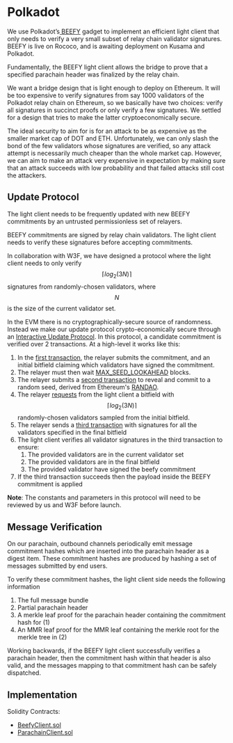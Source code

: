 # Polkadot

We use Polkadot’s[ BEEFY](https://github.com/paritytech/grandpa-bridge-gadget/blob/master/docs/walkthrough.md) gadget to implement an efficient light client that only needs to verify a very small subset of relay chain validator signatures. BEEFY is live on Rococo, and is awaiting deployment on Kusama and Polkadot.

Fundamentally, the BEEFY light client allows the bridge to prove that a specified parachain header was finalized by the relay chain.

We want a bridge design that is light enough to deploy on Ethereum. It will be too expensive to verify signatures from say 1000 validators of the Polkadot relay chain on Ethereum, so we basically have two choices: verify all signatures in succinct proofs or only verify a few signatures. We settled for a design that tries to make the latter cryptoeconomically secure.

The ideal security to aim for is for an attack to be as expensive as the smaller market cap of DOT and ETH. Unfortunately, we can only slash the bond of the few validators whose signatures are verified, so any attack attempt is necessarily much cheaper than the whole market cap. However, we can aim to make an attack very expensive in expectation by making sure that an attack succeeds with low probability and that failed attacks still cost the attackers.

## Update Protocol

The light client needs to be frequently updated with new BEEFY commitments by an untrusted permissionless set of relayers.&#x20;

BEEFY commitments are signed by relay chain validators. The light client needs to verify these signatures before accepting commitments.

In collaboration with W3F, we have designed a protocol where the light client needs to only verify $$\lceil log_2{(3N)}\rceil$$ signatures from randomly-chosen validators​, where $$N$$ is the size of the current validator set.

In the EVM there is no cryptographically-secure source of randomness. Instead we make our update protocol crypto-economically secure through an [Interactive Update Protocol](interactive-update-protocol.md). In this protocol, a candidate commitment is verified over 2 transactions. At a high-level it works like this:

1. In the [first transaction](https://github.com/Snowfork/snowbridge/blob/54b62c92445635164d1414af742e26b56a097003/contracts/src/BeefyClient.sol#L199), the relayer submits the commitment, and an initial bitfield claiming which validators have signed the commitment.
2. The relayer must then wait [MAX\_SEED\_LOOKAHEAD](https://eth2book.info/bellatrix/part3/config/preset/#max\_seed\_lookahead) blocks.
3. The relayer submits a [second transaction](https://github.com/Snowfork/snowbridge/blob/54b62c92445635164d1414af742e26b56a097003/contracts/src/BeefyClient.sol#L227) to reveal and commit to a random seed, derived from Ethereum's [RANDAO](https://eips.ethereum.org/EIPS/eip-4399).
4. The relayer [requests](https://github.com/Snowfork/snowbridge/blob/54b62c92445635164d1414af742e26b56a097003/contracts/src/BeefyClient.sol#L524) from the light client a bitfield with $$\lceil log_2{(3N)}\rceil$$randomly-chosen validators sampled from the initial bitfield.​
5. The relayer sends a [third transaction](https://github.com/Snowfork/snowbridge/blob/54b62c92445635164d1414af742e26b56a097003/contracts/src/BeefyClient.sol#L255) with signatures for all the validators specified in the final bitfield
6. The light client verifies all validator signatures in the third transaction to ensure:
   1. &#x20;The provided validators are in the current validator set
   2. The provided validators are in the final bitfield
   3. The provided validator have signed the beefy commitment
7. If the third transaction succeeds then the payload inside the BEEFY commitment is applied

**Note**: The constants and parameters in this protocol will need to be reviewed by us and W3F before launch.

## Message Verification

On our parachain, outbound channels periodically emit message commitment hashes which are inserted into the parachain header as a digest item. These commitment hashes are produced by hashing a set of messages submitted by end users.

To verify these commitment hashes, the light client side needs the following information&#x20;

1. The full message bundle
2. Partial parachain header
3. A merkle leaf proof for the parachain header containing the commitment hash for (1)
4. An MMR leaf proof for the MMR leaf containing the merkle root for the merkle tree in (2)

Working backwards, if the BEEFY light client successfully verifies a parachain header, then the commitment hash within that header is also valid, and the messages mapping to that commitment hash can be safely dispatched.

## Implementation

Solidity Contracts:&#x20;

* [BeefyClient.sol](../../../../contracts/src/BeefyClient.sol)
* [ParachainClient.sol](../../../../contracts/src/ParachainClient.sol)
